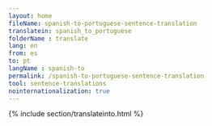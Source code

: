 ```yaml
---
layout: home
fileName: spanish-to-portuguese-sentence-translation
translatein: spanish_to_portuguese
folderName : translate
lang: en
from: es
to: pt
langName : spanish-to
permalink: /spanish-to-portuguese-sentence-translation
tool: sentence-translations
nointernationalization: true
---
```

{% include section/translateinto.html %}
